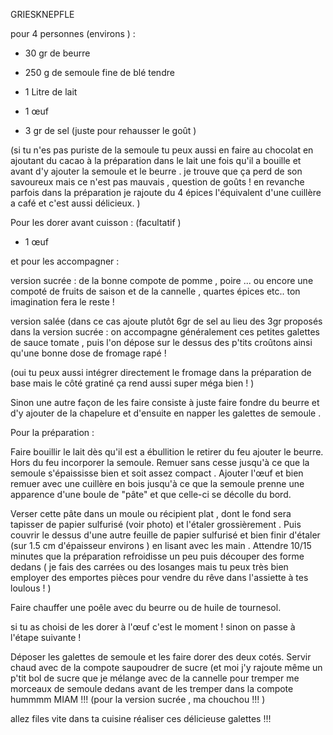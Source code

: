GRIESKNEPFLE 

pour 4 personnes (environs ) :

- 30 gr de beurre
- 250 g de semoule fine de blé tendre
- 1 Litre de lait
- 1 œuf

- 3 gr de sel (juste pour rehausser le goût )

(si tu n'es pas puriste de la semoule tu peux aussi en faire au chocolat en ajoutant du cacao à la préparation dans le lait une fois qu'il a bouille et avant d'y ajouter la semoule et le beurre . je trouve que ça perd de son savoureux mais ce n'est pas mauvais , question de goûts ! en revanche parfois dans la préparation je rajoute du 4 épices l'équivalent d'une cuillère a café et c'est aussi délicieux. )

Pour les dorer avant cuisson : (facultatif )

- 1 œuf

et pour les accompagner :

version sucrée : de la bonne compote de pomme , poire ... ou encore une compoté de fruits de saison et de la cannelle , quartes épices etc.. ton imagination fera le reste !

version salée (dans ce cas ajoute plutôt 6gr de sel au lieu des 3gr proposés dans la version sucrée : on accompagne généralement ces petites galettes de sauce tomate , puis l'on dépose sur le dessus des p'tits croûtons ainsi qu'une bonne dose de fromage rapé !

(oui tu peux aussi intégrer directement le fromage dans la préparation de base mais le côté gratiné ça rend aussi super méga bien ! )

Sinon une autre façon de les faire consiste à juste faire fondre du beurre et d'y ajouter de la chapelure et d'ensuite en napper les galettes de semoule .

Pour la préparation :

Faire bouillir le lait dès qu'il est a ébullition le retirer du feu ajouter le beurre. Hors du feu incorporer la semoule. Remuer sans cesse jusqu'à ce que la semoule s'épaississe bien et soit assez compact . Ajouter l'œuf et bien remuer avec une cuillère en bois jusqu'à ce que la semoule prenne une apparence d'une boule de "pâte" et que celle-ci se décolle du bord.

Verser cette pâte dans un moule ou récipient plat , dont le fond sera tapisser de papier sulfurisé (voir photo) et l'étaler grossièrement . Puis couvrir le dessus d'une autre feuille de papier sulfurisé et bien finir d'étaler (sur 1.5 cm d'épaisseur environs ) en lisant avec les main . Attendre 10/15 minutes que la préparation refroidisse un peu puis découper des forme dedans ( je fais des carrées ou des losanges mais tu peux très bien employer des emportes pièces pour vendre du rêve dans l'assiette à tes loulous ! )

Faire chauffer une poêle avec du beurre ou de huile de tournesol.

si tu as choisi de les dorer à l'œuf c'est le moment ! sinon on passe à l'étape suivante !

Déposer les galettes de semoule et les faire dorer des deux cotés. Servir chaud avec de la compote saupoudrer de sucre (et moi j'y rajoute même un p'tit bol de sucre que je mélange avec de la cannelle pour tremper me morceaux de semoule dedans avant de les tremper dans la compote hummmm MIAM !!! (pour la version sucrée , ma chouchou !!! )

allez files vite dans ta cuisine réaliser ces délicieuse galettes !!!